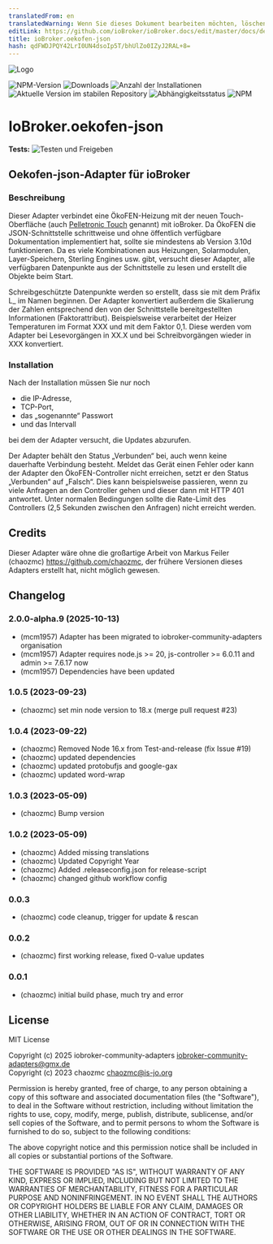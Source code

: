 ```yaml
---
translatedFrom: en
translatedWarning: Wenn Sie dieses Dokument bearbeiten möchten, löschen Sie bitte das Feld "translationsFrom". Andernfalls wird dieses Dokument automatisch erneut übersetzt
editLink: https://github.com/ioBroker/ioBroker.docs/edit/master/docs/de/adapterref/iobroker.oekofen-json/README.md
title: ioBroker.oekofen-json
hash: qdFWDJPQY42LrI0UN4dsoIp5T/bhUlZo0IZyJ2RAL+8=
---
```

![Logo](../../../en/adapterref/iobroker.oekofen-json/admin/oekofen-json.png)

![NPM-Version](https://img.shields.io/npm/v/iobroker.oekofen-json.svg)
![Downloads](https://img.shields.io/npm/dm/iobroker.oekofen-json.svg)
![Anzahl der Installationen](https://iobroker.live/badges/oekofen-json-installed.svg)
![Aktuelle Version im stabilen Repository](https://iobroker.live/badges/oekofen-json-stable.svg)
![Abhängigkeitsstatus](https://img.shields.io/david/chaozmc/iobroker.oekofen-json.svg)
![NPM](https://nodei.co/npm/iobroker.oekofen-json.png?downloads=true)

# IoBroker.oekofen-json
**Tests:** ![Testen und Freigeben](https://github.com/chaozmc/ioBroker.oekofen-json/workflows/Test%20and%20Release/badge.svg)

## Oekofen-json-Adapter für ioBroker
### Beschreibung
Dieser Adapter verbindet eine ÖkoFEN-Heizung mit der neuen Touch-Oberfläche (auch [Pelletronic Touch](https://www.oekofen.com/en-gb/pelletronic-touch/) genannt) mit ioBroker. Da ÖkoFEN die JSON-Schnittstelle schrittweise und ohne öffentlich verfügbare Dokumentation implementiert hat, sollte sie mindestens ab Version 3.10d funktionieren.
Da es viele Kombinationen aus Heizungen, Solarmodulen, Layer-Speichern, Sterling Engines usw. gibt, versucht dieser Adapter, alle verfügbaren Datenpunkte aus der Schnittstelle zu lesen und erstellt die Objekte beim Start.

Schreibgeschützte Datenpunkte werden so erstellt, dass sie mit dem Präfix L_ im Namen beginnen. Der Adapter konvertiert außerdem die Skalierung der Zahlen entsprechend den von der Schnittstelle bereitgestellten Informationen (Faktorattribut). Beispielsweise verarbeitet der Heizer Temperaturen im Format XXX und mit dem Faktor 0,1. Diese werden vom Adapter bei Lesevorgängen in XX.X und bei Schreibvorgängen wieder in XXX konvertiert.

### Installation
Nach der Installation müssen Sie nur noch

* die IP-Adresse,
* TCP-Port,
* das „sogenannte“ Passwort
* und das Intervall

bei dem der Adapter versucht, die Updates abzurufen.

Der Adapter behält den Status „Verbunden“ bei, auch wenn keine dauerhafte Verbindung besteht. Meldet das Gerät einen Fehler oder kann der Adapter den ÖkoFEN-Controller nicht erreichen, setzt er den Status „Verbunden“ auf „Falsch“. Dies kann beispielsweise passieren, wenn zu viele Anfragen an den Controller gehen und dieser dann mit HTTP 401 antwortet. Unter normalen Bedingungen sollte die Rate-Limit des Controllers (2,5 Sekunden zwischen den Anfragen) nicht erreicht werden.

## Credits
Dieser Adapter wäre ohne die großartige Arbeit von Markus Feiler (chaozmc) <https://github.com/chaozmc>, der frühere Versionen dieses Adapters erstellt hat, nicht möglich gewesen.

## Changelog
<!--
	Placeholder for the next version (at the beginning of the line):
	### **WORK IN PROGRESS**
-->
### 2.0.0-alpha.9 (2025-10-13)
* (mcm1957) Adapter has been migrated to iobroker-community-adapters organisation
* (mcm1957) Adapter requires node.js >= 20, js-controller >= 6.0.11 and admin >= 7.6.17 now
* (mcm1957) Dependencies have been updated

### 1.0.5 (2023-09-23)
* (chaozmc) set min node version to 18.x (merge pull request #23)

### 1.0.4 (2023-09-22)
* (chaozmc) Removed Node 16.x from Test-and-release (fix Issue #19)
* (chaozmc) updated dependencies
* (chaozmc) updated protobufjs and google-gax
* (chaozmc) updated word-wrap

### 1.0.3 (2023-05-09)
* (chaozmc) Bump version

### 1.0.2 (2023-05-09)
* (chaozmc) Added missing translations
* (chaozmc) Updated Copyright Year
* (chaozmc) Added .releaseconfig.json for release-script
* (chaozmc) changed github workflow config

### **0.0.3**
* (chaozmc) code cleanup, trigger for update & rescan

### **0.0.2**
* (chaozmc) first working release, fixed 0-value updates

### **0.0.1**
* (chaozmc) initial build phase, much try and error

## License
MIT License

Copyright (c) 2025 iobroker-community-adapters <iobroker-community-adapters@gmx.de>  
Copyright (c) 2023 chaozmc <chaozmc@is-jo.org>

Permission is hereby granted, free of charge, to any person obtaining a copy
of this software and associated documentation files (the "Software"), to deal
in the Software without restriction, including without limitation the rights
to use, copy, modify, merge, publish, distribute, sublicense, and/or sell
copies of the Software, and to permit persons to whom the Software is
furnished to do so, subject to the following conditions:

The above copyright notice and this permission notice shall be included in all
copies or substantial portions of the Software.

THE SOFTWARE IS PROVIDED "AS IS", WITHOUT WARRANTY OF ANY KIND, EXPRESS OR
IMPLIED, INCLUDING BUT NOT LIMITED TO THE WARRANTIES OF MERCHANTABILITY,
FITNESS FOR A PARTICULAR PURPOSE AND NONINFRINGEMENT. IN NO EVENT SHALL THE
AUTHORS OR COPYRIGHT HOLDERS BE LIABLE FOR ANY CLAIM, DAMAGES OR OTHER
LIABILITY, WHETHER IN AN ACTION OF CONTRACT, TORT OR OTHERWISE, ARISING FROM,
OUT OF OR IN CONNECTION WITH THE SOFTWARE OR THE USE OR OTHER DEALINGS IN THE
SOFTWARE.